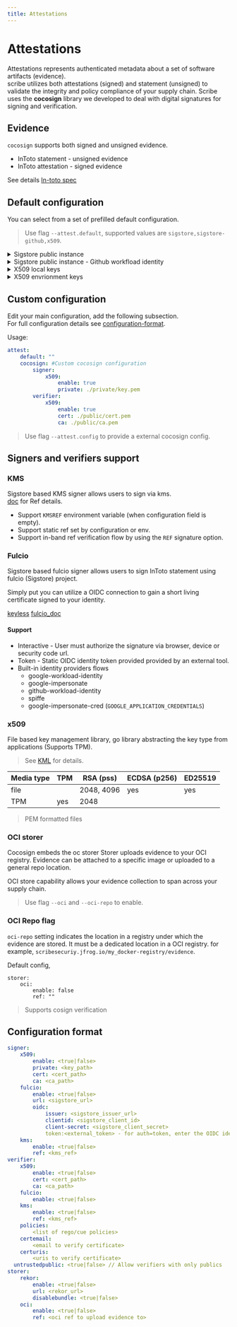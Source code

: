 ```yaml
---
title: Attestations
---
```


# Attestations
Attestations represents authenticated metadata about a set of software artifacts (evidence). <br /> 
scribe utilizes both attestations (signed) and statement (unsigned) to validate the integrity and policy compliance of your supply chain. Scribe uses the **cocosign** library we developed to deal with digital signatures for signing and verification.

## Evidence 
`cocosign` supports both signed and unsigned evidence.
* InToto statement - unsigned evidence
* InToto attestation - signed evidence

See details [In-toto spec](https://github.com/in-toto/attestation)

## Default configuration
You can select from a set of prefilled default configuration.

> Use flag `--attest.default`, supported values are `sigstore,sigstore-github,x509`.

<details>
  <summary> Sigstore public instance </summary>

Sigstore signer and verifier allow you to use ephemeral short living keys based on OIDC identity (google, microsoft, github).
Sigstore will also provide a transperancy log for any one to verify your signatures against (`rekor`)

> Use flag `--attest.default=sigstore`.

Default config
```yaml
signer:
    fulcio:
        enable: true
        url: https://fulcio.sigstore.dev
        oidc:
            auth: interactive
            issuer: https://oauth2.sigstore.dev/auth
            clientid: sigstore
verifier:
    fulcio:
        enable: true
storer:
    rekor:
        enable: true
        url: https://rekor.sigstore.dev
        disablebundle: false
```

</details>

<details>
  <summary> Sigstore public instance - Github workfload identity </summary>

Sigstore signer and verifier allow you to use ephemeral short living keys based on OIDC identity (google, microsoft, github).
Sigstore will also provide a transperancy log for any one to verify your signatures against (`rekor`)

> Select by using `--attest.default=sigstore-github`

Default config

```yaml
signer:
  fulcio:
    enable: true
    url: https://fulcio.sigstore.dev
    oidc:
      auth: provider
      issuer: https://token.actions.githubusercontent.com
      clientid: sigstore
verifier:
  fulcio:
    enable: true
```
</details>


<details>
  <summary> X509 local keys </summary>

X509 signer allow you to use local keys, cert and CA file to sign and verify you attestations.
You may can use the default x509 `cocosign` configuration flag.

> Use flag `--attest.default=x509`.

```bash
valint bom busybox:latest -o attest --attest.default x509
valint verify busybox:latest --attest.default x509
```

Default config
```yaml
signer:
    x509:
        enable: true
        private: /etc/cocosign/keys/private/default.pem
        cert: /etc/cocosign/keys/public/cert.pem
        ca: /etc/cocosign/keys/public/ca.pem
verifier:
    x509:
        enable: true
        cert: /etc/cocosign/keys/public/cert.pem
        ca: /etc/cocosign/keys/public/ca.pem
```
</details>

<details>
  <summary> X509 envrionment keys </summary>

X509 Signer enables the utilization of environments for supplying key, certificate, and CA files in order to sign and verify attestations. It is commonly employed in conjunction with Secret Vaults, where secrets are exposed through environments.

>  path names prefixed with `env://[NAME]` are extracted from the environment corresponding to the specified name.

```bash
export SIGNER_CERT=$(cat /etc/cocosign/keys/public/cert.pem)
export COMPANY_CA=$(cat  /etc/cocosign/keys/public/ca.pem)
export SIGNER_KEY=$(cat /etc/cocosign/keys/private/default.pem)

valint bom busybox:latest -o attest
valint verify busybox:latest
```

Config example
```yaml
signer:
    x509:
        enable: true
        private: env://SIGNER_KEY
        cert: env://SIGNER_CERT
        ca: env://COMPANY_CA
verifier:
    x509:
        enable: true
        cert: env://SIGNER_CERT
        ca: env://COMPANY_CA
```
</details>

## Custom configuration
Edit your main configuration, add the following subsection. <br />
For full configuration details see [configuration-format](#configuration-format).

Usage:
```yaml
attest:
    default: ""
    cocosign: #Custom cocosign configuration
        signer:
            x509:
                enable: true
                private: ./private/key.pem
        verifier:
            x509:
                enable: true
                cert: ./public/cert.pem
                ca: ./public/ca.pem
```
> Use flag `--attest.config` to provide a external cocosign config.


## Signers and verifiers support

### **KMS**
Sigstore based KMS signer allows users to sign via kms. <br />
[doc](https://github.com/sigstore/cosign/blob/main/KMS.md) for Ref details.
- Support `KMSREF` environment variable (when configuration field is empty).
- Support static ref set by configuration or env.
- Support in-band ref verification flow by using the `REF` signature option.

### **Fulcio**
Sigstore based fulcio signer allows users to sign InToto statement using fulcio (Sigstore) project.

Simply put you can utilize a OIDC connection to gain a short living certificate signed to your identity.

[keyless](https://github.com/sigstore/cosign/blob/main/KEYLESS.md)
[fulcio_doc](https://github.com/sigstore/fulcio)

#### Support
- Interactive - User must authorize the signature via browser, device or security code url.
- Token - Static OIDC identity token provided provided by an external tool.
- Built-in identity providers flows
    - google-workload-identity
    - google-impersonate
    - github-workload-identity
    - spiffe
    - google-impersonate-cred (`GOOGLE_APPLICATION_CREDENTIALS`)

### **x509** 
File based key management library, go library abstracting the key type from applications (Supports TPM).

> See [KML](https://github.com/scribe-security/KML) for details.

| Media type | TPM | RSA (pss)| ECDSA (p256) | ED25519 |
| --- | --- | --- | --- | --- |
| file | | 2048, 4096 | yes | yes |
| TPM | yes | 2048 | | |

 > PEM formatted files 

### OCI storer
Cocosign embeds the oc storer 
Storer uploads evidence to your OCI registry.
Evidence can be attached to a specific image or uploaded to a general repo location.

OCI store capability allows your evidence collection to span across your supply chain.

> Use flag `--oci` and `--oci-repo` to enable.

### OCI Repo flag
`oci-repo` setting indicates the location in a registry under which the evidence are stored.
It must be a dedicated location in a OCI registry.
for example, `scribesecuriy.jfrog.io/my_docker-registry/evidence`.

Default config, 
``` 
storer:
    oci:
        enable: false
        ref: ""
```

> Supports cosign verification

## Configuration format
```yaml
signer:
	x509:
	    enable: <true|false>
	    private: <key_path>
	    cert: <cert_path>
	    ca: <ca_path>
	fulcio:
	    enable: <true|false>
	    url: <sigstore_url>
	    oidc:
	        issuer: <sigstore_issuer_url>
	        clientid: <sigstore_client_id>
	        client-secret: <sigstore_client_secret>
	        token:<external_token> - for auth=token, enter the OIDC identity token
	kms:
	    enable: <true|false>
	    ref: <kms_ref>
verifier:
	x509:
	    enable: <true|false>
	    cert: <cert_path>
	    ca: <ca_path>
	fulcio:
	    enable: <true|false>
	kms:
	    enable: <true|false>
	    ref: <kms_ref>
	policies:
		<list of rego/cue policies>
	certemail: 
		<email to verify certificate>
	certuris: 
		<uris to verify certificate>
  untrustedpublic: <true|false> // Allow verifiers with only publics
storer:
	rekor:
	    enable: <true|false>
	    url: <rekor_url>
	    disablebundle: <true|false>
    oci:
        enable: <true|false>
        ref: <oci ref to upload evidence to>
```